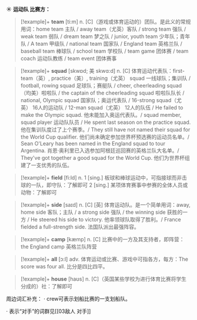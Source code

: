 ☀ <span class="category">**运动队 比赛方：**</span>
>[!example]+ <span class="vocabulary">**team**</span> [ti:m] 
> <span class="definition">n. [C]（游戏或体育运动的）团队。是此义的常规用词：</span>home team 主队 / away team（尤英）客队 / strong team 强队 / weak team 弱队 / dream team 梦之队 / junior, youth team 少年队；青年队 / A team 甲级队 / national team 国家队 / England team 英格兰队 / baseball team 棒球队 / school team 学校队 / team game 团体赛 / team coach 运动队教练 / team event 团体赛事
           
>[!example]+ <span class="vocabulary">**squad**</span> [skwɒd; 美 skwɑ:d]
> <span class="definition">n. [C] 体育运动代表队：</span>first-team（英）, practice（美）, training（尤英） squad 一线球队；集训队 / football, rowing squad 足球队；赛艇队 / cheer, cheerleading squad（均美）啦啦队 / the captain of the cheerleading squad 啦啦队队长 / national, Olympic squad 国家队；奥运代表队 / 16-strong squad（尤英） 16人的运动队 / 12-man squad（尤英） 12人的队伍 / He failed to make the Olympic squad. 他未能加入奥运代表队。/ squad member, squad player 运动队队员 / He spent last season on the practice squad. 他在集训队度过了上个赛季。/ They still have not named their squad for the World Cup qualifier. 他们尚未确定参加世界杯预选赛的运动员名单。/ Sean O'Leary has been named in the England squad to tour Argentina. 肖恩·奥利里已入选参加阿根廷巡回赛的英格兰队大名单。/ They've got together a good squad for the World Cup. 他们为世界杯组建了一支优秀的队伍。

>[!example]+ <span class="vocabulary">**field**</span> [fi:ld] 
> <span class="definition">n. 1 [sing.] 板球和棒球运动中，可指接球而非击球的一队，即守队：</span>了解即可 <span class="definition">2 [sing.] 某项体育赛事中参赛的全体人员或动物：</span>了解即可
 
>[!example]+ <span class="vocabulary">**side**</span> [saɪd] 
> <span class="definition">n. [C] [英] 体育运动队。是一个简单用词：</span>away, home side 客队；主队 / a strong side 强队 / the winning side 获胜的一方 / He steered his side to victory. 他率领球队取得了胜利。/ France fielded a full-strength side. 法国队派出最强阵容。

>[!example]+ <span class="vocabulary">**camp**</span> [kæmp] 
> <span class="definition">n. [C] 比赛中的一方及其支持者，即阵营：</span>the England camp 英格兰队阵营

>[!example]+ <span class="vocabulary">**all**</span> [ɔ:l] 
> <span class="definition">adv. 体育运动或比赛、游戏中可指各方，每方：</span>The score was four all. 比分是四比四平。

>[!example]+ <span class="vocabulary">**house**</span> [haʊs] 
> <span class="definition">n. [C]（英国某些学校为进行体育比赛将学生分成的）社：</span>了解即可

周边词汇补充：
· crew可表示划船比赛的一支划船队。

· 表示“对手”的词群见[[03敌人 对手]]

